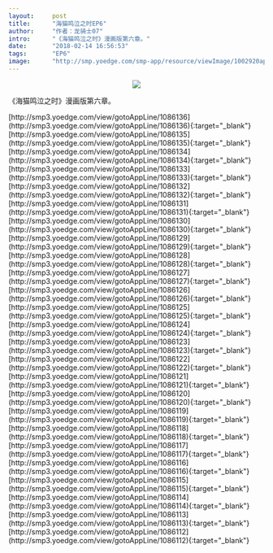 ```yaml
---
layout:     post
title:      "海猫鸣泣之时EP6"
author:     "作者：龙骑士07"
intro:      "《海猫鸣泣之时》漫画版第六章。"
date:       "2018-02-14 16:56:53"
tags:       "EP6"
image:      "http://smp.yoedge.com/smp-app/resource/viewImage/1002920appline.png"
---
```

<div style="text-align: center">
<p><img src="http://smp.yoedge.com/smp-app/resource/viewImage/1002920appline.png"/></p>
</div>
<p class="post-meta">
<span>《海猫鸣泣之时》漫画版第六章。</span>
</p>
[http://smp3.yoedge.com/view/gotoAppLine/1086136](http://smp3.yoedge.com/view/gotoAppLine/1086136){:target="_blank"}
[http://smp3.yoedge.com/view/gotoAppLine/1086135](http://smp3.yoedge.com/view/gotoAppLine/1086135){:target="_blank"}
[http://smp3.yoedge.com/view/gotoAppLine/1086134](http://smp3.yoedge.com/view/gotoAppLine/1086134){:target="_blank"}
[http://smp3.yoedge.com/view/gotoAppLine/1086133](http://smp3.yoedge.com/view/gotoAppLine/1086133){:target="_blank"}
[http://smp3.yoedge.com/view/gotoAppLine/1086132](http://smp3.yoedge.com/view/gotoAppLine/1086132){:target="_blank"}
[http://smp3.yoedge.com/view/gotoAppLine/1086131](http://smp3.yoedge.com/view/gotoAppLine/1086131){:target="_blank"}
[http://smp3.yoedge.com/view/gotoAppLine/1086130](http://smp3.yoedge.com/view/gotoAppLine/1086130){:target="_blank"}
[http://smp3.yoedge.com/view/gotoAppLine/1086129](http://smp3.yoedge.com/view/gotoAppLine/1086129){:target="_blank"}
[http://smp3.yoedge.com/view/gotoAppLine/1086128](http://smp3.yoedge.com/view/gotoAppLine/1086128){:target="_blank"}
[http://smp3.yoedge.com/view/gotoAppLine/1086127](http://smp3.yoedge.com/view/gotoAppLine/1086127){:target="_blank"}
[http://smp3.yoedge.com/view/gotoAppLine/1086126](http://smp3.yoedge.com/view/gotoAppLine/1086126){:target="_blank"}
[http://smp3.yoedge.com/view/gotoAppLine/1086125](http://smp3.yoedge.com/view/gotoAppLine/1086125){:target="_blank"}
[http://smp3.yoedge.com/view/gotoAppLine/1086124](http://smp3.yoedge.com/view/gotoAppLine/1086124){:target="_blank"}
[http://smp3.yoedge.com/view/gotoAppLine/1086123](http://smp3.yoedge.com/view/gotoAppLine/1086123){:target="_blank"}
[http://smp3.yoedge.com/view/gotoAppLine/1086122](http://smp3.yoedge.com/view/gotoAppLine/1086122){:target="_blank"}
[http://smp3.yoedge.com/view/gotoAppLine/1086121](http://smp3.yoedge.com/view/gotoAppLine/1086121){:target="_blank"}
[http://smp3.yoedge.com/view/gotoAppLine/1086120](http://smp3.yoedge.com/view/gotoAppLine/1086120){:target="_blank"}
[http://smp3.yoedge.com/view/gotoAppLine/1086119](http://smp3.yoedge.com/view/gotoAppLine/1086119){:target="_blank"}
[http://smp3.yoedge.com/view/gotoAppLine/1086118](http://smp3.yoedge.com/view/gotoAppLine/1086118){:target="_blank"}
[http://smp3.yoedge.com/view/gotoAppLine/1086117](http://smp3.yoedge.com/view/gotoAppLine/1086117){:target="_blank"}
[http://smp3.yoedge.com/view/gotoAppLine/1086116](http://smp3.yoedge.com/view/gotoAppLine/1086116){:target="_blank"}
[http://smp3.yoedge.com/view/gotoAppLine/1086115](http://smp3.yoedge.com/view/gotoAppLine/1086115){:target="_blank"}
[http://smp3.yoedge.com/view/gotoAppLine/1086114](http://smp3.yoedge.com/view/gotoAppLine/1086114){:target="_blank"}
[http://smp3.yoedge.com/view/gotoAppLine/1086113](http://smp3.yoedge.com/view/gotoAppLine/1086113){:target="_blank"}
[http://smp3.yoedge.com/view/gotoAppLine/1086112](http://smp3.yoedge.com/view/gotoAppLine/1086112){:target="_blank"}


